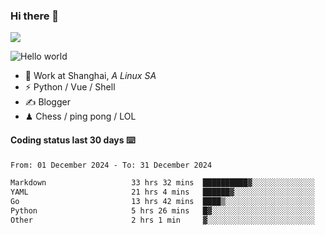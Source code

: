 ### Hi there 👋
![](https://komarev.com/ghpvc/?username=Xuhandsome)


<img src="https://github-readme-stats.vercel.app/api?username=XuHandsome&show_icons=true&theme=merko" alt="Hello world">

<br/>

- 🍻  Work at Shanghai, _A Linux SA_
- ⚡  Python / Vue / Shell
- ✍️  Blogger
- ♟  Chess / ping pong / LOL

#### Coding status last 30 days ⌨️

<!--START_SECTION:waka-->

```txt
From: 01 December 2024 - To: 31 December 2024

Markdown                   33 hrs 32 mins  ██████████▓░░░░░░░░░░░░░░   42.01 %
YAML                       21 hrs 4 mins   ██████▓░░░░░░░░░░░░░░░░░░   26.39 %
Go                         13 hrs 42 mins  ████▒░░░░░░░░░░░░░░░░░░░░   17.17 %
Python                     5 hrs 26 mins   █▓░░░░░░░░░░░░░░░░░░░░░░░   06.82 %
Other                      2 hrs 1 min     ▓░░░░░░░░░░░░░░░░░░░░░░░░   02.55 %
```

<!--END_SECTION:waka-->
